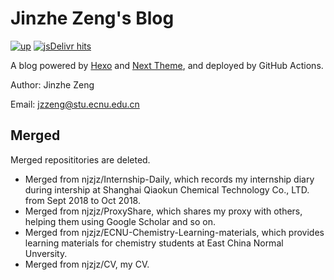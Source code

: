 # Jinzhe Zeng's Blog

[![up](https://img.shields.io/website-up-down-green-red/https/njzjz.win.svg?style=flat)](https://njzjz.win)
[![jsDelivr hits](https://data.jsdelivr.com/v1/package/gh/njzjz/njzjz.github.io/badge/year?style=rounded)](https://www.jsdelivr.com/package/gh/njzjz/njzjz.github.io)


A blog powered by [Hexo](https://github.com/hexojs/hexo) and [Next Theme](https://github.com/theme-next/hexo-theme-next), and deployed by GitHub Actions.

Author: Jinzhe Zeng

Email: jzzeng@stu.ecnu.edu.cn

## Merged

Merged reposititories are deleted.

* Merged from njzjz/Internship-Daily, which records my internship diary during intership at Shanghai Qiaokun Chemical Technology Co., LTD. from Sept 2018 to Oct 2018.
* Merged from njzjz/ProxyShare, which shares my proxy with others, helping them using Google Scholar and so on.
* Merged from njzjz/ECNU-Chemistry-Learning-materials, which provides learning materials for chemistry students at East China Normal Unversity.
* Merged from njzjz/CV, my CV.
